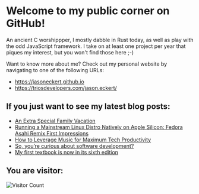 # Welcome to my public corner on GitHub! 
An ancient C worshippper, I mostly dabble in Rust today, as well as play with the odd JavaScript framework.
I take on at least one project per year that piques my interest, but you won't find those here ;-)

Want to know more about me? Check out my personal website by navigating to one of the following URLs:
- https://jasoneckert.github.io
- https://triosdevelopers.com/jason.eckert/

## If you just want to see my latest blog posts:
<!-- BLOG-POST-LIST:START -->
- [An Extra Special Family Vacation](https://jasoneckert.github.io/myblog/special-vacation/)
- [Running a Mainstream Linux Distro Natively on Apple Silicon: Fedora Asahi Remix First Impressions](https://jasoneckert.github.io/myblog/fedora-asahi-remix/)
- [How to Leverage Music for Maximum Tech Productivity](https://jasoneckert.github.io/myblog/leveraging-music-for-tech-productivity/)
- [So, you’re curious about software development?](https://jasoneckert.github.io/myblog/interested-in-software-development/)
- [My first textbook is now in its sixth edition](https://jasoneckert.github.io/myblog/linux-sixth-edition/)
<!-- BLOG-POST-LIST:END -->

<!--
**jasoneckert/jasoneckert** is a ✨ _special_ ✨ repository because its `README.md` (this file) appears on your GitHub profile.

Here are some ideas to get you started:

- 🔭 I’m currently working on ...
- 🌱 I’m currently learning ...
- 👯 I’m looking to collaborate on ...
- 🤔 I’m looking for help with ...
- 💬 Ask me about ...
- 📫 How to reach me: ...
- 😄 Pronouns: ...
- ⚡ Fun fact: ...
-->
## You are visitor: 
![Visitor Count](https://profile-counter.glitch.me/jasoneckert/count.svg)
